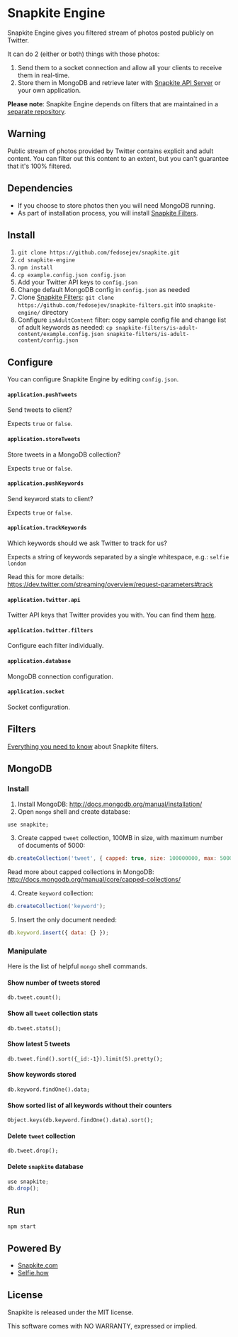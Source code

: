 # Snapkite Engine

Snapkite Engine gives you filtered stream of photos posted publicly on Twitter.

It can do 2 (either or both) things with those photos:

1. Send them to a socket connection and allow all your clients to receive them in real-time.
2. Store them in MongoDB and retrieve later with [Snapkite API Server](https://github.com/fedosejev/snapkite-api-server.git) or your own application.

__Please note__: Snapkite Engine depends on filters that are maintained in a [separate repository](https://github.com/fedosejev/snapkite-filters.git).

## Warning

Public stream of photos provided by Twitter contains explicit and adult content. You can filter out this content to an extent, but you can't guarantee that it's 100% filtered.

## Dependencies

* If you choose to store photos then you will need MongoDB running.
* As part of installation process, you will install [Snapkite Filters](https://github.com/fedosejev/snapkite-filters.git).

## Install

1. `git clone https://github.com/fedosejev/snapkite.git`
2. `cd snapkite-engine`
3. `npm install`
4. `cp example.config.json config.json`
5. Add your Twitter API keys to `config.json`
6. Change default MongoDB config in `config.json` as needed
7. Clone [Snapkite Filters](https://github.com/fedosejev/snapkite-filters.git): `git clone https://github.com/fedosejev/snapkite-filters.git` into `snapkite-engine/` directory
8. Configure `isAdultContent` filter: copy sample config file and change list of adult keywords as needed: `cp snapkite-filters/is-adult-content/example.config.json snapkite-filters/is-adult-content/config.json`

## Configure

You can configure Snapkite Engine by editing `config.json`.

#### `application.pushTweets`

Send tweets to client?

Expects `true` or `false`.

#### `application.storeTweets`

Store tweets in a MongoDB collection?

Expects `true` or `false`.

#### `application.pushKeywords`

Send keyword stats to client?

Expects `true` or `false`.

#### `application.trackKeywords`

Which keywords should we ask Twitter to track for us?

Expects a string of keywords separated by a single whitespace, e.g.: `selfie london`

Read this for more details: https://dev.twitter.com/streaming/overview/request-parameters#track

#### `application.twitter.api`

Twitter API keys that Twitter provides you with. You can find them [here](https://apps.twitter.com/).

#### `application.twitter.filters`

Configure each filter individually.

#### `application.database`

MongoDB connection configuration.

#### `application.socket`

Socket configuration.

## Filters

[Everything you need to know](https://github.com/fedosejev/snapkite-engine/tree/master/filters) about Snapkite filters.

## MongoDB

### Install

1. Install MongoDB: http://docs.mongodb.org/manual/installation/
2. Open `mongo` shell and create database:

  ```
  use snapkite;
  ```
3. Create capped `tweet` collection, 100MB in size, with maximum number of documents of 5000:
  ```javascript
  db.createCollection('tweet', { capped: true, size: 100000000, max: 5000});
  ```

  Read more about capped collections in MongoDB: http://docs.mongodb.org/manual/core/capped-collections/

4. Create `keyword` collection:
  ```javascript
  db.createCollection('keyword');
  ```

5. Insert the only document needed:
  ```javascript
  db.keyword.insert({ data: {} });
  ```

### Manipulate

Here is the list of helpful `mongo` shell commands.

#### Show number of tweets stored

`db.tweet.count();`

#### Show all `tweet` collection stats

`db.tweet.stats();`

#### Show latest 5 tweets

`db.tweet.find().sort({_id:-1}).limit(5).pretty();`

#### Show keywords stored

`db.keyword.findOne().data;`

#### Show sorted list of all keywords without their counters

`Object.keys(db.keyword.findOne().data).sort();`

#### Delete `tweet` collection

`db.tweet.drop();`

#### Delete `snapkite` database

```javascript
use snapkite;
db.drop();
```

## Run

`npm start`

## Powered By

* [Snapkite.com](http://snapkite.com)
* [Selfie.how](http://selfie.how)

## License

Snapkite is released under the MIT license.

This software comes with NO WARRANTY, expressed or implied.
